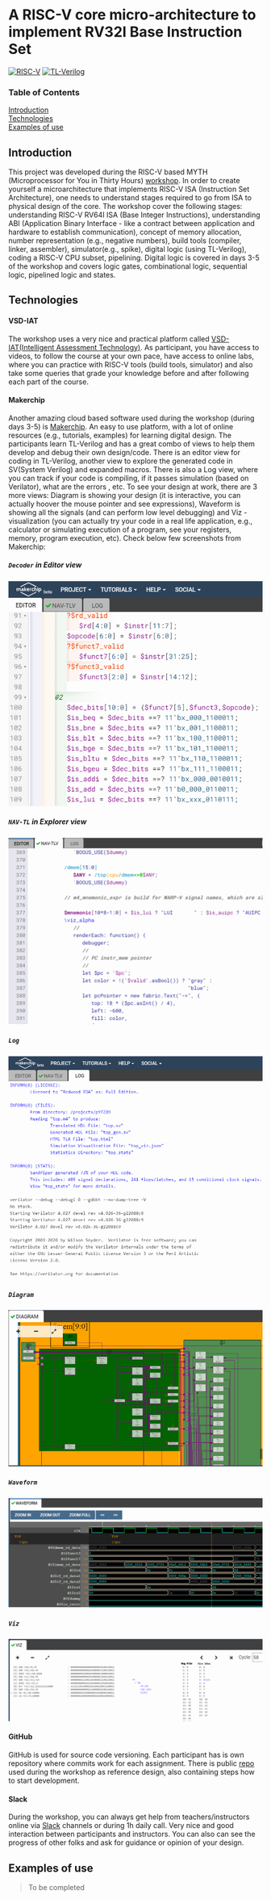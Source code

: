# A RISC-V core micro-architecture to implement RV32I Base Instruction Set

[![](https://img.shields.io/badge/-RISC--V-red "RISC-V")](https://riscv.org/) [![](https://img.shields.io/badge/-TL--Verilog-blue "TL-Verilog")](https://tl-x.org/)
### Table of Contents  
[Introduction](#headers)  
[Technologies](#technologies)  
[Examples of use](#examples)


## Introduction
This project was developed during the RISC-V based MYTH (Microprocessor for You in Thirty Hours) [workshop](https://www.vlsisystemdesign.com/riscv-based-myth/). In order to create yourself a microarchitecture that implements RISC-V ISA (Instruction Set Architecture), one needs to understand stages required to go from ISA to physical design of the core. The workshop cover the following stages: understanding RISC-V RV64I ISA (Base Integer Instructions), understanding ABI (Application Binary Interface - like a contract between application and hardware to establish communication), concept of memory allocation, number representation (e.g., negative numbers), build tools (compiler, linker, assembler), simulator(e.g., spike), digital logic (using TL-Verilog), coding a RISC-V CPU subset, pipelining. Digital logic is covered in days 3-5 of the workshop and covers logic gates, combinational logic, sequential logic, pipelined logic and states.
## Technologies
#### VSD-IAT
The workshop uses a very nice and practical platform called [VSD-IAT(Intelligent Assessment Technology)](https://vsdiat.jnaapti.io/). As participant, you have access to videos, to follow the course at your own pace, have access to online labs, where you can practice with RISC-V tools (build tools, simulator) and also take some queries that grade your knowledge before and after following each part of the course.
#### Makerchip
Another amazing cloud based software used during the workshop (during days 3-5) is [Makerchip](http://makerchip.com/). An easy to use platform, with a lot of online resources (e.g., tutorials, examples) for learning digital design. The participants learn TL-Verilog and has a great combo of views to help them develop and debug their own design/code. There is an editor view for coding in TL-Verilog, another view to explore the generated code in SV(System Verilog) and expanded macros. There is also a Log view, where you can track if your code is compiling, if it passes simulation (based on Verilator), what are the errors , etc. To see your design at work, there are 3 more views: Diagram is showing your design (it is interactive, you can actually hoover the mouse pointer and see expressions), Waveform is showing all the signals (and can perform low level debugging) and Viz - visualization (you can actually try your code in a real life application, e.g., calculator or simulating execution of a program, see your registers, memory, program execution, etc). Check below few screenshots from Makerchip:
##### `Decoder` in Editor view
![alt text](https://github.com/RISCV-MYTH-WORKSHOP/riscv_myth_workshop_dec20-razvanionescu-77/blob/master/images/Decoder_Code_Makerchip.PNG "Decoder")
##### `NAV-TL` in Explorer view
![alt text](https://github.com/RISCV-MYTH-WORKSHOP/riscv_myth_workshop_dec20-razvanionescu-77/blob/master/images/NAV_TLV_Makerchip.PNG "Explorer")
##### `Log`
![alt text](https://github.com/RISCV-MYTH-WORKSHOP/riscv_myth_workshop_dec20-razvanionescu-77/blob/master/images/Log_Makerchip.PNG "Log")
##### `Diagram`
![alt text](https://github.com/RISCV-MYTH-WORKSHOP/riscv_myth_workshop_dec20-razvanionescu-77/blob/master/images/Diagram_Makerchip.PNG "Diagram")
##### `Waveform`
![alt text](https://github.com/RISCV-MYTH-WORKSHOP/riscv_myth_workshop_dec20-razvanionescu-77/blob/master/images/Waveform_Makerchip.PNG "Waveform")
##### `Viz`
![alt text](https://github.com/RISCV-MYTH-WORKSHOP/riscv_myth_workshop_dec20-razvanionescu-77/blob/master/images/Viz_Simulation_Makerchip.PNG "Visualization")
#### GitHub
GitHub is used for source code versioning. Each participant has is own repository where commits work for each assignment. There is public [repo](https://github.com/stevehoover/RISC-V_MYTH_Workshop) used during the workshop as reference design, also containing steps how to start development.
#### Slack
During the workshop, you can always get help from teachers/instructors online via [Slack](risc-vmythworkshop.slack.com) channels or during 1h daily call. Very nice and good interaction between participants and instructors. You can also can see the progress of other folks and ask for guidance or opinion of your design. 
## Examples of use
> To be completed
